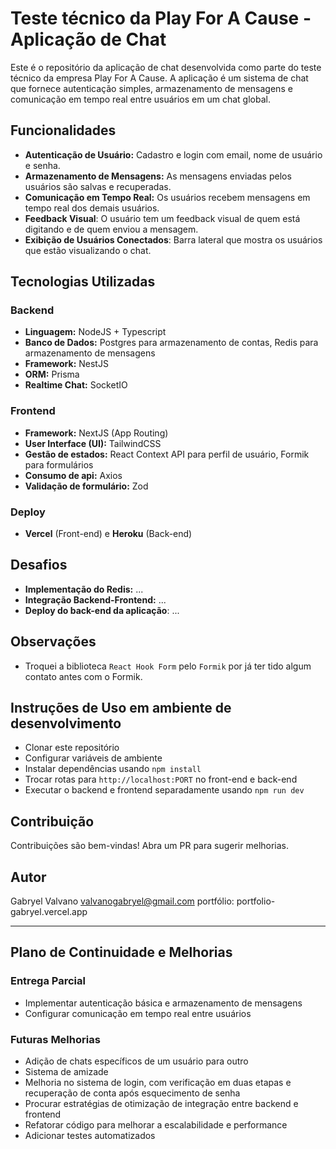 # Teste técnico da Play For A Cause - Aplicação de Chat

Este é o repositório da aplicação de chat desenvolvida como parte do teste técnico da empresa Play For A Cause. A aplicação é um sistema de chat que fornece autenticação simples, armazenamento de mensagens e comunicação em tempo real entre usuários em um chat global.

## Funcionalidades
- **Autenticação de Usuário:** Cadastro e login com email, nome de usuário e senha.
- **Armazenamento de Mensagens:** As mensagens enviadas pelos usuários são salvas e recuperadas.
- **Comunicação em Tempo Real:** Os usuários recebem mensagens em tempo real dos demais usuários.
- **Feedback Visual**: O usuário tem um feedback visual de quem está digitando e de quem enviou a mensagem.
- **Exibição de Usuários Conectados**: Barra lateral que mostra os usuários que estão visualizando o chat.

## Tecnologias Utilizadas

### Backend
- **Linguagem:** NodeJS + Typescript
- **Banco de Dados:** Postgres para armazenamento de contas, Redis para armazenamento de mensagens
- **Framework:** NestJS
- **ORM:** Prisma
- **Realtime Chat:** SocketIO

### Frontend
- **Framework:** NextJS (App Routing)
- **User Interface (UI):** TailwindCSS
- **Gestão de estados:** React Context API para perfil de usuário, Formik para formulários
- **Consumo de api:** Axios
- **Validação de formulário:** Zod

### Deploy
- **Vercel** (Front-end) e **Heroku** (Back-end)

## Desafios
- **Implementação do Redis:** ...
- **Integração Backend-Frontend:** ...
- **Deploy do back-end da aplicação**: ...

## Observações
- Troquei a biblioteca `React Hook Form` pelo `Formik` por já ter tido algum contato antes com o Formik.

## Instruções de Uso em ambiente de desenvolvimento
- Clonar este repositório
- Configurar variáveis de ambiente
- Instalar dependências usando `npm install`
- Trocar rotas para `http://localhost:PORT` no front-end e back-end
- Executar o backend e frontend separadamente usando `npm run dev`

## Contribuição
Contribuições são bem-vindas! Abra um PR para sugerir melhorias.

## Autor
Gabryel Valvano
valvanogabryel@gmail.com
portfólio: portfolio-gabryel.vercel.app

---

## Plano de Continuidade e Melhorias

### Entrega Parcial
- Implementar autenticação básica e armazenamento de mensagens
- Configurar comunicação em tempo real entre usuários

### Futuras Melhorias
- Adição de chats específicos de um usuário para outro
- Sistema de amizade
- Melhoria no sistema de login, com verificação em duas etapas e recuperação de conta após esquecimento de senha   
- Procurar estratégias de otimização de integração entre backend e frontend
- Refatorar código para melhorar a escalabilidade e performance
- Adicionar testes automatizados
